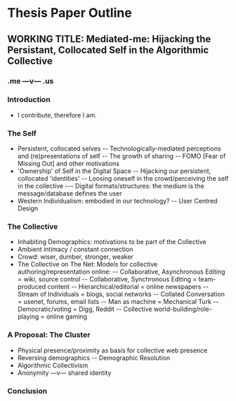 # Thesis Paper Outline

## WORKING TITLE: Mediated-me: Hijacking the Persistant, Collocated Self in the Algorithmic Collective
### .me —v— .us

### Introduction

- I contribute, therefore I am.

### The Self

- Persistent, collocated selves
-- Technologically-mediated perceptions and (re)presentations of self
-- The growth of sharing
-- FOMO [Fear of Missing Out] and other motivations
- 'Ownership' of Self in the Digital Space
-- Hijacking our persistent, collocated 'identities'
-- Loosing oneself in the crowd/perceiving the self in the collective
--- Digital formats/structures: the medium is the message/database defines the user
- Western Individualism: embodied in our technology?
-- User Centred Design

### The Collective

- Inhabiting Demographics: motivations to be part of the Collective
- Ambient intimacy / constant connection
- Crowd: wiser, dumber, stronger, weaker
- The Collective on The Net: Models for collective authoring/representation online:
-- Collaborative, Asynchronous Editing = wiki, source control
-- Collaborative, Synchronous Editing = team-produced content 
-- Hierarchical/editorial = online newspapers
-- Stream of Individuals = blogs, social networks
-- Collated Conversation = usenet, forums, email lists
-- Man as machine = Mechanical Turk 
-- Democratic/voting = Digg, Reddit
-- Collective world-building/role-playing = online gaming

### A Proposal: The Cluster

- Physical presence/proximity as basis for collective web presence 
- Reversing demographics
-- Demographic Resolution
- Algorithmic Collectivism
- Anonymity —v— shared identity

### Conclusion